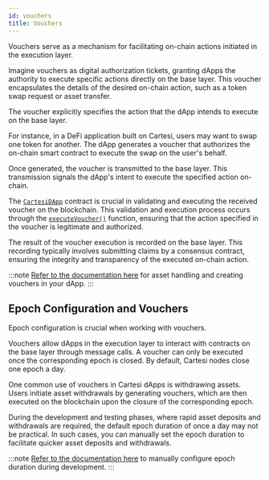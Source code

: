 ```yaml
---
id: vouchers
title: Vouchers
---
```


Vouchers serve as a mechanism for facilitating on-chain actions initiated in the execution layer.

Imagine vouchers as digital authorization tickets, granting dApps the authority to execute specific actions directly on the base layer. This voucher encapsulates the details of the desired on-chain action, such as a token swap request or asset transfer.

The voucher explicitly specifies the action that the dApp intends to execute on the base layer.

For instance, in a DeFi application built on Cartesi, users may want to swap one token for another. The dApp generates a voucher that authorizes the on-chain smart contract to execute the swap on the user's behalf.

Once generated, the voucher is transmitted to the base layer. This transmission signals the dApp's intent to execute the specified action on-chain.

The [`CartesiDApp`](../json-rpc/application.md) contract is crucial in validating and executing the received voucher on the blockchain. This validation and execution process occurs through the [`executeVoucher()`](../json-rpc/application.md/#executevoucher) function, ensuring that the action specified in the voucher is legitimate and authorized.

The result of the voucher execution is recorded on the base layer. This recording typically involves submitting claims by a consensus contract, ensuring the integrity and transparency of the executed on-chain action.

:::note
[Refer to the documentation here](../../development/assets-handling/overview.md) for asset handling and creating vouchers in your dApp.
:::

## Epoch Configuration and Vouchers

Epoch configuration is crucial when working with vouchers.

Vouchers allow dApps in the execution layer to interact with contracts on the base layer through message calls. A voucher can only be executed once the corresponding epoch is closed. By default, Cartesi nodes close one epoch a day.

One common use of vouchers in Cartesi dApps is withdrawing assets. Users initiate asset withdrawals by generating vouchers, which are then executed on the blockchain upon the closure of the corresponding epoch.

During the development and testing phases, where rapid asset deposits and withdrawals are required, the default epoch duration of once a day may not be practical. In such cases, you can manually set the epoch duration to facilitate quicker asset deposits and withdrawals.

:::note
[Refer to the documentation here](../../development/node-configuration.md/#epoch-duration) to manually configure epoch duration during development.
:::

